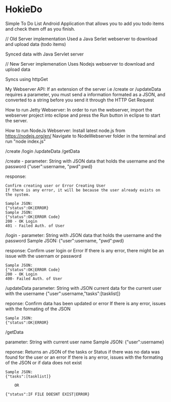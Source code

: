 HokieDo
=======

Simple To Do List Android Application that allows you to add you todo items and check them off as you finish.

// Old Server implementation
Used a Java Serlet webserver to download and upload data (todo items)

Synced data with Java Servlet server

// New Server implemenation
Uses Nodejs webserver to download and upload data

Syncs using httpGet

My Webserver API:
If an extension of the server i.e /create or /updateData requires a parameter, you must send a information formated as a JSON,
and converted to  a string before you send it through the HTTP Get Request

How to run Jetty Webserver:
In order to run the webserver, import the webserver project into eclipse and press the Run button in eclipse to start the server.

How to run NodeJs Webserver:
Install latest node.js from https://nodejs.org/en/
Navigate to NodeWebserver folder in the terminal and run "node index.js"

/create
/login
/updateData
/getData

/create -
parameter: 
	String with JSON data that holds the username and the password
	{"user":username, "pwd":pwd}

response:

	Confirm creating user or Error Creating User
	If there is any error, it will be because the user already exists on the system.

	Sample JSON:
	{"status":OK|ERROR}
	Sample JSON:
	{"status":OK|ERROR Code}
	200 - OK Login
	401 - Failed Auth. of User

/login -
parameter:
	String with JSON data that holds the username and the password
	Sample JSON:
	{"user":username, "pwd":pwd}

response:
	Confirm user login or Error
	If there is any error, there might be an issue with the usernam or password

	Sample JSON:
	{"status":OK|ERROR Code}
	200 - OK Login
	400- Failed Auth. of User


/updateData
parameter:
	String with JSON current data for the current user with the username
	{"user":username,"tasks":[tasklist]}

reponse:
	Confirm data has been updated or error
	If there is any error, issues with the formating of the JSON

	Sample JSON:
	{"status":OK|ERROR}


/getData

parameter:
	String with current user name
	Sample JSON:
	{"user":username}

reponse:
	Returns an JSON of the tasks or Status if there was no data was found for the user or an error
	If there is any error, issues with the formating of the JSON or if data does not exist

	Sample JSON:
	{"tasks":[tasklist]}

		OR

	{"status":IF FILE DOESNT EXIST|ERROR}

